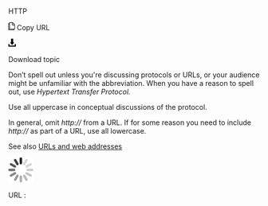 ﻿# 

HTTP

![Copy URL](media/http/Copy.png)
Copy URL

![Download](media/http/Download.png)

Download topic

Don’t
spell out unless you're discussing protocols or URLs, or your
audience might be unfamiliar with the abbreviation. When you have a
reason to spell out, use *Hypertext Transfer Protocol.*

Use all uppercase in conceptual discussions of the protocol. 

In general, omit *http://* from a URL. If for some reason you need to include *http://* as part of a URL, use all lowercase.

See also [](https://worldready.cloudapp.net/Styleguide/Read?id=2700&topicid=34905)[URLs and web addresses](https://worldready.cloudapp.net/Styleguide/Read?id=2700&topicid=34905)

![In progress](media/http/activity-large.gif)

URL :
